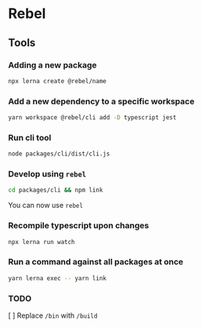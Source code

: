 # Rebel

## Tools

### Adding a new package

```sh
npx lerna create @rebel/name
```

### Add a new dependency to a specific workspace

```sh
yarn workspace @rebel/cli add -D typescript jest
```

### Run cli tool

```sh
node packages/cli/dist/cli.js
```

### Develop using `rebel`

```sh
cd packages/cli && npm link
```

You can now use `rebel`

### Recompile typescript upon changes

```sh
npx lerna run watch
```

### Run a command against all packages at once

```sh
yarn lerna exec -- yarn link
```

### TODO

[ ] Replace `/bin` with `/build`
